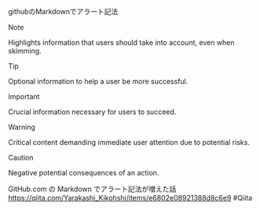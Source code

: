 
githubのMarkdownでアラート記法
> [!NOTE]
> Highlights information that users should take into account, even when skimming.

> [!TIP]
> Optional information to help a user be more successful.

> [!IMPORTANT]
> Crucial information necessary for users to succeed.

> [!WARNING]
> Critical content demanding immediate user attention due to potential risks.

> [!CAUTION]
> Negative potential consequences of an action.

GitHub.com の Markdown でアラート記法が増えた話 https://qiita.com/Yarakashi_Kikohshi/items/e6802e08921388d8c6e9 #Qiita 